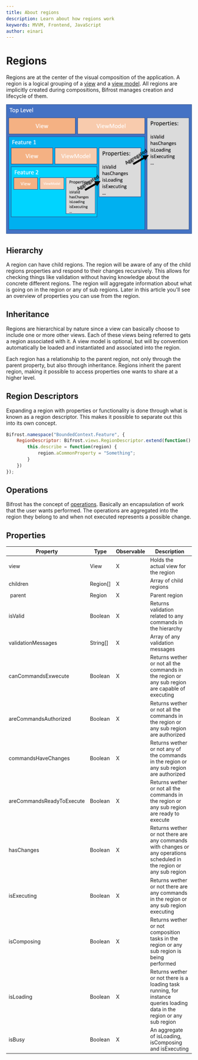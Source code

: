 ```yaml
---
title: About regions
description: Learn about how regions work
keywords: MVVM, Frontend, JavaScript
author: einari
---
```


# Regions

Regions are at the center of the visual composition of the application.
A region is a logical grouping of a [view](views.md) and a [view model](view_models.md).
All regions are implicitly created during compositions, Bifrost manages creation and
lifecycle of them.

![Region Overview](images/region_overview.png)

## Hierarchy

A region can have child regions. The region will be aware of any of the child
regions properties and respond to their changes recursively. This allows for checking
things like validation without having knowledge about the concrete different regions.
The region will aggregate information about what is going on in the region or any of
sub regions. Later in this article you'll see an overview of properties you can use
from the region.

## Inheritance

Regions are hierarchical by nature since a view can basically choose to include one or
more other views. Each of these views being referred to gets a region associated with it.
A view model is optional, but will by convention automatically be loaded and instantiated
and associated into the region.

Each region has a relationship to the parent region, not only through the parent property,
but also through inheritance. Regions inherit the parent region, making it possible to
access properties one wants to share at a higher level.

## Region Descriptors

Expanding a region with properties or functionality is done through what is known as a
region descriptor. This makes it possible to separate out this into its own concept.

```javascript
Bifrost.namespace("BoundedContext.Feature", {
    RegionDescriptor: Bifrost.views.RegionDescriptor.extend(function() {
        this.describe = function(region) {
            region.aCommonProperty = "Something";
        }
    })
});
```

## Operations

Bifrost has the concept of [operations](Interaction/operations.md). Basically an encapsulation
of work that the user wants performed. The operations are aggregated into the region they belong
to and when not executed represents a possible change.


## Properties

| Property                  | Type     | Observable | Description |
| ------------------------- | -------- | ---------- | ----------- |
| view                      | View     | X          | Holds the actual view for the region |
| children                  | Region[] | X          | Array of child regions |
| parent                    | Region   | X          | Parent region |
| isValid                   | Boolean  | X          | Returns validation related to any commands in the hierarchy |
| validationMessages        | String[] | X          | Array of any validation messages|
| canCommandsExwecute       | Boolean  | X          | Returns wether or not all the commands in the region or any sub region are capable of executing |
| areCommandsAuthorized     | Boolean  | X          | Returns wether or not all the commands in the region or any sub region are authorized |
| commandsHaveChanges       | Boolean  | X          | Returns wether or not any of the commands in the region or any sub region are authorized |
| areCommandsReadyToExecute | Boolean  | X          | Returns wether or not all the commands in the region or any sub region are ready to execute |
| hasChanges                | Boolean  | X          | Returns wether or not there are any commands with changes or any operations scheduled in the region or any sub region |
| isExecuting               | Boolean  | X          | Returns wether or not there are any commands in the region or any sub region executing |
| isComposing               | Boolean  | X          | Returns wether or not composition tasks in the region or any sub region is being performed |
| isLoading                 | Boolean  | X          | Returns wether or not there is a loading task running, for instance queries loading data in the region or any sub region |
| isBusy                    | Boolean  | X          | An aggregate of isLoading, isComposing and isExecuting |
